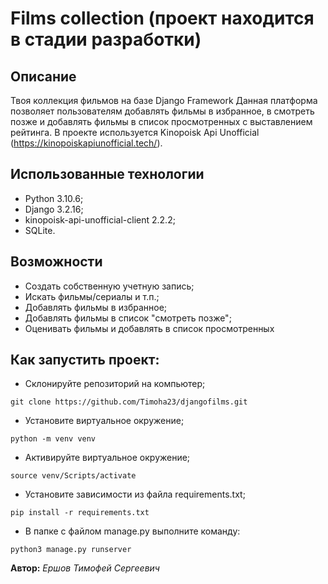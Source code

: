 # Films collection (проект находится в стадии разработки)
## Описание
Твоя коллекция фильмов на базе Django Framework
Данная платформа позволяет пользователям добавлять фильмы в избранное, в смотреть позже и добавлять фильмы в список просмотренных с выставлением рейтинга. В проекте используется Kinopoisk Api Unofficial (https://kinopoiskapiunofficial.tech/).

## Использованные технологии

* Python 3.10.6;
* Django 3.2.16;
* kinopoisk-api-unofficial-client 2.2.2;
* SQLite.

## Возможности
* Создать собственную учетную запись;
* Искать фильмы/сериалы и т.п.;
* Добавлять фильмы в избранное;
* Добавлять фильмы в список "смотреть позже";
* Оценивать фильмы и добавлять в список просмотренных

## Как запустить проект:

- Склонируйте репозиторий на компьютер;
```
git clone https://github.com/Timoha23/djangofilms.git
```
- Установите виртуальное окружение;
```
python -m venv venv
```
- Активируйте виртуальное окружение;
```
source venv/Scripts/activate
```
- Установите зависимости из файла requirements.txt;
```
pip install -r requirements.txt
``` 
- В папке с файлом manage.py выполните команду:
```
python3 manage.py runserver
```

**Автор:**
*Ершов Тимофей Сергеевич*
